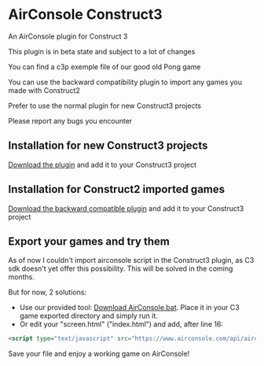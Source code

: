 # AirConsole Construct3
An AirConsole plugin for Construct 3

This plugin is in beta state and subject to a lot of changes

You can find a c3p exemple file of our good old Pong game

You can use the backward compatibility plugin to import any games you made with Construct2

Prefer to use the normal plugin for new Construct3 projects

Please report any bugs you encounter

## Installation for new Construct3 projects
[Download the plugin](plugin/airconsole.c3addon) and add it to your Construct3 project

## Installation for Construct2 imported games
[Download the backward compatible plugin](backwardCompatibility/c3airconsole-backcomp.c3addon) and add it to your Construct3 project


## Export your games and try them
As of now I couldn't import airconsole script in the Construct3 plugin, as C3 sdk doesn't yet offer this possibility. This will be solved in the coming months.

But for now, 2 solutions:
* Use our provided tool: [Download AirConsole.bat](AirConsole.bat). Place it in your C3 game exported directory and simply run it.
* Or edit your "screen.html" ("index.html") and add, after line 16:

```html
<script type="text/javascript" src="https://www.airconsole.com/api/airconsole-1.7.0.js"></script>
```

Save your file and enjoy a working game on AirConsole!
